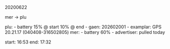 
20200622

mer -> plu

plu:
    - battery 15% @ start 10% @ end
    - gaen: 202602001
    - examplar: GPS 20.21.17 (040408-316502805)
mer:
    - battery 60%
    - advertiser: pulled today

start: 16:53 
end: 17:32 

